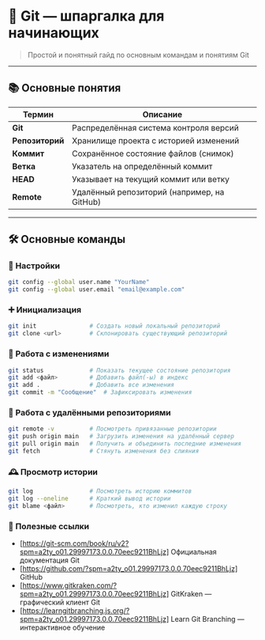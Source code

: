 # 🧠 Git — шпаргалка для начинающих

> Простой и понятный гайд по основным командам и понятиям Git

---

## 📚 Основные понятия

| Термин        | Описание |
|---------------|----------|
| **Git**       | Распределённая система контроля версий |
| **Репозиторий** | Хранилище проекта с историей изменений |
| **Коммит**     | Сохранённое состояние файлов (снимок) |
| **Ветка**      | Указатель на определённый коммит |
| **HEAD**       | Указывает на текущий коммит или ветку |
| **Remote**     | Удалённый репозиторий (например, на GitHub) |

---

## 🛠️ Основные команды

### 🔧 Настройки
```bash
git config --global user.name "YourName"
git config --global user.email "email@example.com"
```

### ➕ Инициализация

```bash
git init               # Создать новый локальный репозиторий
git clone <url>        # Склонировать существующий репозиторий
```

### 📝 Работа с изменениями

```bash
git status             # Показать текущее состояние репозитория
git add <файл>         # Добавить файл(-ы) в индекс
git add .              # Добавить все изменения
git commit -m "Сообщение"  # Зафиксировать изменения
```
### 💾 Работа с удалёнными репозиториями

```bash
git remote -v          # Посмотреть привязанные репозитории
git push origin main   # Загрузить изменения на удалённый сервер
git pull origin main   # Получить и объединить последние изменения
git fetch              # Стянуть изменения без слияния
```

### 🕰️ Просмотр истории

```bash
git log                # Посмотреть историю коммитов
git log --oneline      # Краткий вывод истории
git blame <файл>       # Посмотреть, кто изменил каждую строку
```

### 📎 Полезные ссылки

- [https://git-scm.com/book/ru/v2?spm=a2ty_o01.29997173.0.0.70eec9211BhLjz] Официальная документация Git
- [https://github.com/?spm=a2ty_o01.29997173.0.0.70eec9211BhLjz] GitHub
- [https://www.gitkraken.com/?spm=a2ty_o01.29997173.0.0.70eec9211BhLjz] GitKraken — графический клиент Git
- [https://learngitbranching.js.org/?spm=a2ty_o01.29997173.0.0.70eec9211BhLjz] Learn Git Branching — интерактивное обучение
